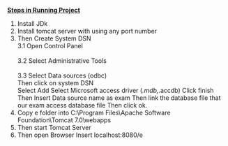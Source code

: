 <b style="text-decoration: underline;">Steps in Running Project</b>
1)	Install JDk
2)	Install tomcat server with using any port number
3)	Then Create System DSN
    <br>3.1 Open Control Panel<br>
    <br>3.2 Select Administrative Tools<br>
    <br>3.3 Select Data sources (odbc)<br>
Then click on system DSN   
Select Add
Select Microsoft access driver (*.mdb,*.accdb)
Click finish
Then Insert Data source name as exam
Then link the database file that our exam access database file
Then click ok.
4)	Copy e folder into C:\Program Files\Apache Software Foundation\Tomcat 7.0\webapps
5)	Then start Tomcat Server 
6)	Then open Browser 
Insert localhost:8080/e
  
 
  
 
